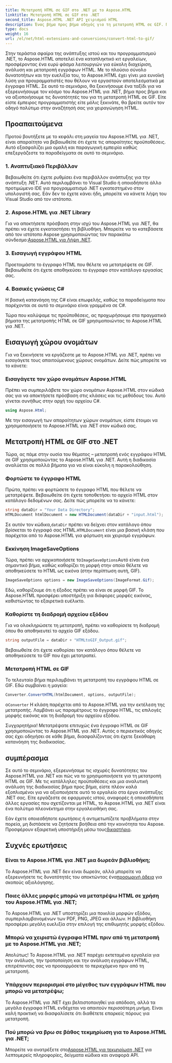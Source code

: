 ```yaml
---
title: Μετατροπή HTML σε GIF στο .NET με το Aspose.HTML
linktitle: Μετατροπή HTML σε GIF στο .NET
second_title: Aspose.HTML .NET API χειρισμού HTML
description: Ένας βήμα προς βήμα οδηγός για τη μετατροπή HTML σε GIF. Προαπαιτούμενα, παραδείγματα κώδικα, συχνές ερωτήσεις και πολλά άλλα! Βελτιστοποιήστε τον χειρισμό HTML με το Aspose.HTML.
type: docs
weight: 16
url: /el/net/html-extensions-and-conversions/convert-html-to-gif/
---
```


Στην τεράστια σφαίρα της ανάπτυξης ιστού και του προγραμματισμού .NET, το Aspose.HTML αποτελεί ένα καταπληκτικό κιτ εργαλείων, προσφέροντας ένα ευρύ φάσμα λειτουργιών για εύκολη διαχείριση, ανάλυση και μετατροπή εγγράφων HTML. Με το πλούσιο σύνολο δυνατοτήτων και την ευελιξία του, το Aspose.HTML έχει γίνει μια ευνοϊκή λύση για προγραμματιστές που θέλουν να εργαστούν αποτελεσματικά με έγγραφα HTML. Σε αυτό το σεμινάριο, θα ξεκινήσουμε ένα ταξίδι για να εξερευνήσουμε τον κόσμο του Aspose.HTML για .NET, βήμα προς βήμα και να αξιοποιήσουμε τις δυνατότητές του για τη μετατροπή HTML σε GIF. Είτε είστε έμπειρος προγραμματιστής είτε μόλις ξεκινάτε, θα βρείτε αυτόν τον οδηγό πολύτιμο στην αναζήτησή σας για χειραγώγηση HTML.

## Προαπαιτούμενα

Προτού βουτήξετε με το κεφάλι στη μαγεία του Aspose.HTML για .NET, είναι απαραίτητο να βεβαιωθείτε ότι έχετε τις απαραίτητες προϋποθέσεις. Αυτό εξασφαλίζει μια ομαλή και παραγωγική εμπειρία καθώς επεξεργάζεστε τα παραδείγματα σε αυτό το σεμινάριο.

### 1. Αναπτυξιακό Περιβάλλον

Βεβαιωθείτε ότι έχετε ρυθμίσει ένα περιβάλλον ανάπτυξης για την ανάπτυξη .NET. Αυτό περιλαμβάνει το Visual Studio ή οποιοδήποτε άλλο προτιμώμενο IDE για προγραμματισμό .NET εγκατεστημένο στον υπολογιστή σας. Εάν δεν το έχετε κάνει ήδη, μπορείτε να κάνετε λήψη του Visual Studio από τον ιστότοπο.

### 2. Aspose.HTML για .NET Library

 Για να αποκτήσετε πρόσβαση στην ισχύ του Aspose.HTML για .NET, θα πρέπει να έχετε εγκαταστήσει τη βιβλιοθήκη. Μπορείτε να το κατεβάσετε από τον ιστότοπο Aspose χρησιμοποιώντας τον παρακάτω σύνδεσμο:[Aspose.HTML για Λήψη .NET](https://releases.aspose.com/html/net/).

### 3. Εισαγωγή εγγράφου HTML

Προετοιμάστε το έγγραφο HTML που θέλετε να μετατρέψετε σε GIF. Βεβαιωθείτε ότι έχετε αποθηκεύσει το έγγραφο στον κατάλογο εργασίας σας.

### 4. Βασικές γνώσεις C#

Η βασική κατανόηση της C# είναι επωφελής, καθώς τα παραδείγματα που παρέχονται σε αυτό το σεμινάριο είναι γραμμένα σε C#.

Τώρα που καλύψαμε τις προϋποθέσεις, ας προχωρήσουμε στα πραγματικά βήματα της μετατροπής HTML σε GIF χρησιμοποιώντας το Aspose.HTML για .NET.

## Εισαγωγή χώρου ονομάτων

Για να ξεκινήσετε να εργάζεστε με το Aspose.HTML για .NET, πρέπει να εισαγάγετε τους απαιτούμενους χώρους ονομάτων. Δείτε πώς μπορείτε να το κάνετε:

### Εισαγάγετε τον χώρο ονομάτων Aspose.HTML

Πρέπει να συμπεριλάβετε τον χώρο ονομάτων Aspose.HTML στον κώδικά σας για να αποκτήσετε πρόσβαση στις κλάσεις και τις μεθόδους του. Αυτό γίνεται συνήθως στην αρχή του αρχείου C#.

```csharp
using Aspose.Html;
```

Με την εισαγωγή των απαραίτητων χώρων ονομάτων, είστε έτοιμοι να χρησιμοποιήσετε το Aspose.HTML για .NET στον κώδικά σας.

## Μετατροπή HTML σε GIF στο .NET

Τώρα, ας πάμε στην ουσία του θέματος – μετατροπή ενός εγγράφου HTML σε GIF χρησιμοποιώντας το Aspose.HTML για .NET. Αυτή η διαδικασία αναλύεται σε πολλά βήματα για να είναι εύκολη η παρακολούθηση.

### Φορτώστε το έγγραφο HTML

Πρώτα, πρέπει να φορτώσετε το έγγραφο HTML που θέλετε να μετατρέψετε. Βεβαιωθείτε ότι έχετε τοποθετήσει το αρχείο HTML στον κατάλογο δεδομένων σας. Δείτε πώς μπορείτε να το κάνετε:

```csharp
string dataDir = "Your Data Directory";
HTMLDocument htmlDocument = new HTMLDocument(dataDir + "input.html");
```

 Σε αυτόν τον κώδικα,`dataDir` πρέπει να δείχνει στον κατάλογο όπου βρίσκεται το έγγραφό σας HTML.`HTMLDocument` είναι μια βασική κλάση που παρέχεται από το Aspose.HTML για φόρτωση και χειρισμό εγγράφων.

### Εκκίνηση ImageSaveOptions

 Τώρα, πρέπει να αρχικοποιήσετε το`ImageSaveOptions`Αυτό είναι ένα σημαντικό βήμα, καθώς καθορίζει τη μορφή στην οποία θέλετε να αποθηκεύσετε το HTML ως εικόνα (στην περίπτωση αυτή, GIF).

```csharp
ImageSaveOptions options = new ImageSaveOptions(ImageFormat.Gif);
```

Εδώ, καθορίζουμε ότι η έξοδος πρέπει να είναι σε μορφή GIF. Το Aspose.HTML προσφέρει υποστήριξη για διάφορες μορφές εικόνας, καθιστώντας το εξαιρετικά ευέλικτο.

### Καθορίστε τη διαδρομή αρχείου εξόδου

Για να ολοκληρώσετε τη μετατροπή, πρέπει να καθορίσετε τη διαδρομή όπου θα αποθηκευτεί το αρχείο GIF εξόδου.

```csharp
string outputFile = dataDir + "HTMLtoGIF_Output.gif";
```

Βεβαιωθείτε ότι έχετε καθορίσει τον κατάλογο όπου θέλετε να αποθηκεύσετε το GIF που έχει μετατραπεί.

### Μετατροπή HTML σε GIF

Το τελευταίο βήμα περιλαμβάνει τη μετατροπή του εγγράφου HTML σε GIF. Εδώ συμβαίνει η μαγεία:

```csharp
Converter.ConvertHTML(htmlDocument, options, outputFile);
```

 ο`Converter` Η κλάση παρέχεται από το Aspose.HTML για την εκτέλεση της μετατροπής. Λαμβάνει ως παραμέτρους το έγγραφο HTML, τις επιλογές μορφής εικόνας και τη διαδρομή του αρχείου εξόδου.

Συγχαρητήρια! Μετατρέψατε επιτυχώς ένα έγγραφο HTML σε GIF χρησιμοποιώντας το Aspose.HTML για .NET. Αυτός ο περιεκτικός οδηγός σας έχει οδηγήσει σε κάθε βήμα, διασφαλίζοντας ότι έχετε ξεκάθαρη κατανόηση της διαδικασίας.

## συμπέρασμα

Σε αυτό το σεμινάριο, εξερευνήσαμε τις ισχυρές δυνατότητες του Aspose.HTML για .NET και πώς να το χρησιμοποιήσετε για τη μετατροπή HTML σε GIF. Με τις κατάλληλες προϋποθέσεις και μια αναλυτική ανάλυση της διαδικασίας βήμα προς βήμα, είστε πλέον καλά εξοπλισμένοι για να αξιοποιήσετε αυτό το εργαλείο στα έργα ανάπτυξης .NET σας. Είτε εργάζεστε σε εφαρμογές ιστού, αναφορές ή οποιεσδήποτε άλλες εργασίες που σχετίζονται με HTML, το Aspose.HTML για .NET είναι ένα πολύτιμο πλεονέκτημα στην εργαλειοθήκη σας.

 Εάν έχετε οποιεσδήποτε ερωτήσεις ή αντιμετωπίζετε προβλήματα στην πορεία, μη διστάσετε να ζητήσετε βοήθεια από την κοινότητα του Aspose. Προσφέρουν εξαιρετική υποστήριξη μέσω τους[δικαστήριο](https://forum.aspose.com/).

## Συχνές ερωτήσεις

### Είναι το Aspose.HTML για .NET μια δωρεάν βιβλιοθήκη;
 Το Aspose.HTML για .NET δεν είναι δωρεάν, αλλά μπορείτε να εξερευνήσετε τις δυνατότητές του αποκτώντας ένα[προσωρινή άδεια](https://purchase.aspose.com/temporary-license/) για σκοπούς αξιολόγησης.

### Ποιες άλλες μορφές μπορώ να μετατρέψω HTML σε χρήση του Aspose.HTML για .NET;
Το Aspose.HTML για .NET υποστηρίζει μια ποικιλία μορφών εξόδου, συμπεριλαμβανομένων των PDF, PNG, JPEG και άλλων. Η βιβλιοθήκη προσφέρει μεγάλη ευελιξία στην επιλογή της επιθυμητής μορφής εξόδου.

### Μπορώ να χειριστώ έγγραφα HTML πριν από τη μετατροπή με το Aspose.HTML για .NET;
Απολύτως! Το Aspose.HTML για .NET παρέχει εκτεταμένα εργαλεία για την ανάλυση, την τροποποίηση και την ανάλυση εγγράφων HTML, επιτρέποντάς σας να προσαρμόσετε το περιεχόμενο πριν από τη μετατροπή.

### Υπάρχουν περιορισμοί στο μέγεθος των εγγράφων HTML που μπορώ να μετατρέψω;
Το Aspose.HTML για .NET έχει βελτιστοποιηθεί για απόδοση, αλλά τα μεγάλα έγγραφα HTML ενδέχεται να απαιτούν περισσότερη μνήμη. Είναι καλή πρακτική να διασφαλίσετε ότι διαθέτετε επαρκείς πόρους για μετατροπή.

### Πού μπορώ να βρω σε βάθος τεκμηρίωση για το Aspose.HTML για .NET;
 Μπορείτε να ανατρέξετε στο[Aspose.HTML για τεκμηρίωση .NET](https://reference.aspose.com/html/net/) για λεπτομερείς πληροφορίες, δείγματα κώδικα και αναφορά API.
